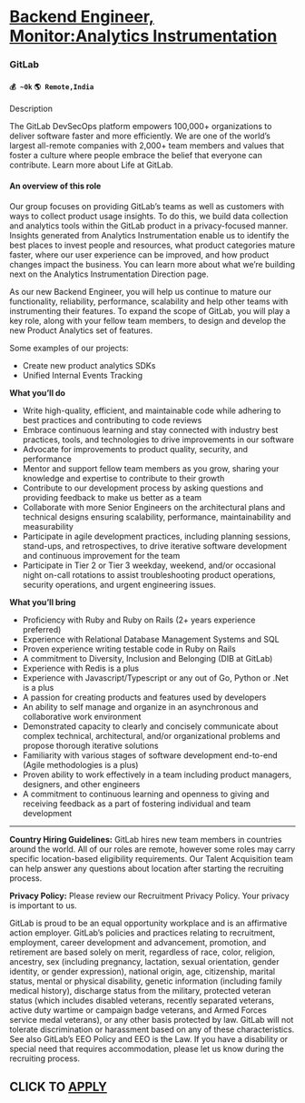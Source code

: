 # [Backend Engineer, Monitor:Analytics Instrumentation](https://www.remotewlb.com/apply/backend-engineer-monitor-analytics-instrumentation-83388)  
### GitLab  
#### `💰 ~0k` `🌎 Remote,India`  

Description

The GitLab DevSecOps platform empowers 100,000+ organizations to deliver software faster and more efficiently. We are one of the world’s largest all-remote companies with 2,000+ team members and values that foster a culture where people embrace the belief that everyone can contribute. Learn more about Life at GitLab.

#### **An overview of this role**

Our group focuses on providing GitLab’s teams as well as customers with ways to collect product usage insights. To do this, we build data collection and analytics tools within the GitLab product in a privacy-focused manner. Insights generated from Analytics Instrumentation enable us to identify the best places to invest people and resources, what product categories mature faster, where our user experience can be improved, and how product changes impact the business. You can learn more about what we’re building next on the Analytics Instrumentation Direction page.

As our new Backend Engineer, you will help us continue to mature our functionality, reliability, performance, scalability and help other teams with instrumenting their features. To expand the scope of GitLab, you will play a key role, along with your fellow team members, to design and develop the new Product Analytics set of features.

Some examples of our projects:

  * Create new product analytics SDKs
  * Unified Internal Events Tracking

 **What you’ll do**

  * Write high-quality, efficient, and maintainable code while adhering to best practices and contributing to code reviews
  * Embrace continuous learning and stay connected with industry best practices, tools, and technologies to drive improvements in our software
  * Advocate for improvements to product quality, security, and performance
  * Mentor and support fellow team members as you grow, sharing your knowledge and expertise to contribute to their growth
  * Contribute to our development process by asking questions and providing feedback to make us better as a team
  * Collaborate with more Senior Engineers on the architectural plans and technical designs ensuring scalability, performance, maintainability and measurability
  * Participate in agile development practices, including planning sessions, stand-ups, and retrospectives, to drive iterative software development and continuous improvement for the team
  * Participate in Tier 2 or Tier 3 weekday, weekend, and/or occasional night on-call rotations to assist troubleshooting product operations, security operations, and urgent engineering issues.

 **What you’ll bring**

  * Proficiency with Ruby and Ruby on Rails (2+ years experience preferred)
  * Experience with Relational Database Management Systems and SQL
  * Proven experience writing testable code in Ruby on Rails
  * A commitment to Diversity, Inclusion and Belonging (DIB at GitLab)
  * Experience with Redis is a plus
  * Experience with Javascript/Typescript or any out of Go, Python or .Net is a plus
  * A passion for creating products and features used by developers
  * An ability to self manage and organize in an asynchronous and collaborative work environment
  * Demonstrated capacity to clearly and concisely communicate about complex technical, architectural, and/or organizational problems and propose thorough iterative solutions
  * Familiarity with various stages of software development end-to-end (Agile methodologies is a plus)
  * Proven ability to work effectively in a team including product managers, designers, and other engineers
  * A commitment to continuous learning and openness to giving and receiving feedback as a part of fostering individual and team development

* * *

**Country Hiring Guidelines:** GitLab hires new team members in countries around the world. All of our roles are remote, however some roles may carry specific location-based eligibility requirements. Our Talent Acquisition team can help answer any questions about location after starting the recruiting process.

**Privacy Policy:** Please review our Recruitment Privacy Policy. Your privacy is important to us.

GitLab is proud to be an equal opportunity workplace and is an affirmative action employer. GitLab’s policies and practices relating to recruitment, employment, career development and advancement, promotion, and retirement are based solely on merit, regardless of race, color, religion, ancestry, sex (including pregnancy, lactation, sexual orientation, gender identity, or gender expression), national origin, age, citizenship, marital status, mental or physical disability, genetic information (including family medical history), discharge status from the military, protected veteran status (which includes disabled veterans, recently separated veterans, active duty wartime or campaign badge veterans, and Armed Forces service medal veterans), or any other basis protected by law. GitLab will not tolerate discrimination or harassment based on any of these characteristics. See also GitLab’s EEO Policy and EEO is the Law. If you have a disability or special need that requires accommodation,
please let us know during the recruiting process.

  
## CLICK TO [APPLY](https://www.remotewlb.com/apply/backend-engineer-monitor-analytics-instrumentation-83388)

